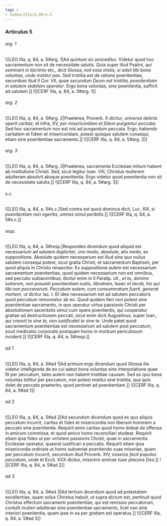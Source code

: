 ```yaml
---
tags : 
- Summa/IIIa/q.84/a.5
---
```


### Articulus 5

###### arg. 1
![[LEO IIIa, q. 84, a. 5#arg. 1|Ad quintum sic proceditur. Videtur quod hoc sacramentum non sit de necessitate salutis. Quia super illud Psalmi, *qui seminant in lacrimis* etc., dicit Glossa, *noli esse tristis, si adsit tibi bona voluntas, unde metitur pax*. Sed tristitia est de ratione poenitentiae, secundum illud II Cor. VII, *quae secundum Deum est tristitia, poenitentiam in salutem stabilem operatur*. Ergo bona voluntas, sine poenitentia, sufficit ad salutem.]]
![[CERF IIIa, q. 84, a. 5#arg. 1]]

###### arg. 2
![[LEO IIIa, q. 84, a. 5#arg. 2|Praeterea, Proverb. X dicitur, *universa delicta operit caritas*; et infra, XV, *per misericordiam et fidem purgantur peccata*. Sed hoc sacramentum non est nisi ad purgandum peccata. Ergo, habendo caritatem et fidem et misericordiam, potest quisque salutem consequi, etiam sine poenitentiae sacramento.]]
![[CERF IIIa, q. 84, a. 5#arg. 2]]

###### arg. 3
![[LEO IIIa, q. 84, a. 5#arg. 3|Praeterea, sacramenta Ecclesiae initium habent ab institutione Christi. Sed, sicut legitur Ioan. VIII, Christus mulierem adulteram absolvit absque poenitentia. Ergo videtur quod poenitentia non sit de necessitate salutis.]]
![[CERF IIIa, q. 84, a. 5#arg. 3]]

###### s.c.
![[LEO IIIa, q. 84, a. 5#s.c.|Sed contra est quod dominus dicit, Luc. XIII, *si poenitentiam non egeritis, omnes simul peribitis*.]]
![[CERF IIIa, q. 84, a. 5#s.c.]]

###### resp.
![[LEO IIIa, q. 84, a. 5#resp.|Respondeo dicendum quod aliquid est necessarium ad salutem dupliciter, uno modo, absolute; alio modo, ex suppositione. Absolute quidem necessarium est illud sine quo nullus salutem consequi potest, sicut gratia Christi, et sacramentum Baptismi, per quod aliquis in Christo renascitur. Ex suppositione autem est necessarium sacramentum poenitentiae, quod quidem necessarium non est omnibus, sed peccato subiacentibus; dicitur enim in II Paralip. ult., *et tu, domine iustorum, non posuisti poenitentiam iustis, Abraham, Isaac et Iacob, his qui tibi non peccaverunt. Peccatum autem, cum consummatum fuerit, generat mortem*, ut dicitur Iac. I. Et ideo necessarium est ad salutem peccatoris quod peccatum removeatur ab eo. Quod quidem fieri non potest sine poenitentiae sacramento, in quo operatur virtus passionis Christi per absolutionem sacerdotis simul cum opere poenitentis, qui cooperatur gratiae ad destructionem peccati, sicut enim dicit Augustinus, super Ioan., *qui creavit te sine te, non iustificabit te sine te*. Unde patet quod sacramentum poenitentiae est necessarium ad salutem post peccatum, sicut medicatio corporalis postquam homo in morbum periculosum inciderit.]]
![[CERF IIIa, q. 84, a. 5#resp.]]

###### ad 1
![[LEO IIIa, q. 84, a. 5#ad 1|Ad primum ergo dicendum quod Glossa illa videtur intelligenda de eo cui adest bona voluntas sine interpolatione quae fit per peccatum, tales autem non habent tristitiae causam. Sed ex quo bona voluntas tollitur per peccatum, non potest restitui sine tristitia, qua quis dolet de peccato praeterito, quod pertinet ad poenitentiam.]]
![[CERF IIIa, q. 84, a. 5#ad 1]]

###### ad 2
![[LEO IIIa, q. 84, a. 5#ad 2|Ad secundum dicendum quod ex quo aliquis peccatum incurrit, caritas et fides et misericordia non liberant hominem a peccato sine poenitentia. Requirit enim caritas quod homo doleat de offensa in amicum commissa, et quod amico homo reconciliari studeat. Requirit etiam ipsa fides ut per virtutem passionis Christi, quae in sacramentis Ecclesiae operatur, quaerat iustificari a peccatis. Requirit etiam ipsa misericordia ordinata ut homo subveniat poenitendo suae miseriae, quam per peccatum incurrit, secundum illud Proverb. XIV, *miseros facit populos peccatum*, unde et Eccli. XXX dicitur, *miserere animae tuae placens Deo*.]]
![[CERF IIIa, q. 84, a. 5#ad 2]]

###### ad 3
![[LEO IIIa, q. 84, a. 5#ad 3|Ad tertium dicendum quod ad potestatem excellentiae, quam solus Christus habuit, ut supra dictum est, pertinuit quod Christus effectum sacramenti poenitentiae, qui est remissio peccatorum, contulit mulieri adulterae sine poenitentiae sacramento, licet non sine interiori poenitentia, quam ipse in ea per gratiam est operatus.]]
![[CERF IIIa, q. 84, a. 5#ad 3]]

